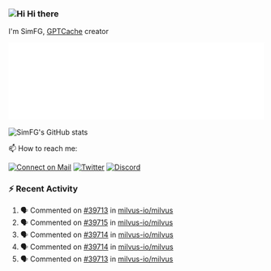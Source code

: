 ### <img src='https://qpluspicture.oss-cn-beijing.aliyuncs.com/6LjjQA/Hi.gif' alt='Hi' width="24"/> Hi there

I'm SimFG, [GPTCache](https://github.com/zilliztech/GPTCache) creator

![Metrics 👋](/metrics.plugin.followup.user.svg)

![SimFG's GitHub stats](https://github-readme-stats.vercel.app/api?username=SimFG&show_icons=true&theme=radical&count_private=true)

📫 How to reach me:

[![Connect on Mail](https://img.shields.io/badge/Ask%20me-anything-1abc9c.svg)](mailto:1142838399@qq.com)
[![Twitter](https://img.shields.io/twitter/follow/FogSim?style=social)](https://twitter.com/FogSim)
[![Discord](https://img.shields.io/discord/1092648432495251507?label=Discord&logo=discord)](https://discord.gg/Q8C6WEjSWV)

### :zap: Recent Activity

<!--START_SECTION:activity-->
1. 🗣 Commented on [#39713](https://github.com/milvus-io/milvus/issues/39713) in [milvus-io/milvus](https://github.com/milvus-io/milvus)
2. 🗣 Commented on [#39715](https://github.com/milvus-io/milvus/issues/39715) in [milvus-io/milvus](https://github.com/milvus-io/milvus)
3. 🗣 Commented on [#39714](https://github.com/milvus-io/milvus/issues/39714) in [milvus-io/milvus](https://github.com/milvus-io/milvus)
4. 🗣 Commented on [#39714](https://github.com/milvus-io/milvus/issues/39714) in [milvus-io/milvus](https://github.com/milvus-io/milvus)
5. 🗣 Commented on [#39713](https://github.com/milvus-io/milvus/issues/39713) in [milvus-io/milvus](https://github.com/milvus-io/milvus)
<!--END_SECTION:activity-->

